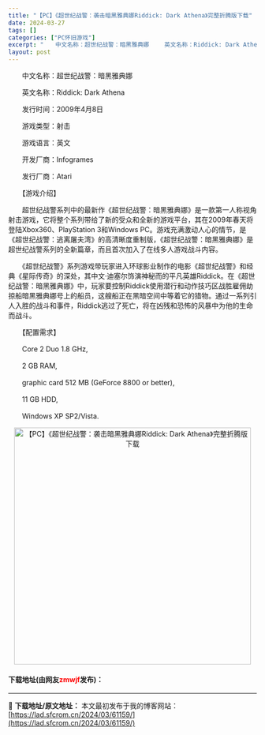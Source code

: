 ```yaml
---
title: "【PC】《超世纪战警：袭击暗黑雅典娜Riddick: Dark Athena》完整折腾版下载"
date: 2024-03-27
tags: []
categories: ["PC怀旧游戏"]
excerpt: "　　中文名称：超世纪战警：暗黑雅典娜 　　英文名称：Riddick: Dark Athena 　　发行时间：2009年4月8日 　　游戏类型：射击 　　游戏语言：英文 　　开发厂商：Infogrames 　　发行厂商：Atari 　　【游戏介绍】 　　超世纪战警系列中的最新作《超世纪战警：暗黑雅典娜&hellip;"
layout: post
---
```


 <p>　　中文名称：超世纪战警：暗黑雅典娜</p> <p>　　英文名称：Riddick: Dark Athena</p> <p>　　发行时间：2009年4月8日</p> <p>　　游戏类型：射击</p> <p>　　游戏语言：英文</p> <p>　　开发厂商：Infogrames</p> <p>　　发行厂商：Atari</p> <p>　　【游戏介绍】</p> <p>　　超世纪战警系列中的最新作《超世纪战警：暗黑雅典娜》是一款第一人称视角射击游戏，它将整个系列带给了新的受众和全新的游戏平台，其在2009年春天将登陆Xbox360、PlayStation 3和Windows PC。游戏充满激动人心的情节，是《超世纪战警：逃离屠夫湾》的高清晰度重制版，《超世纪战警：暗黑雅典娜》是超世纪战警系列的全新篇章，而且首次加入了在线多人游戏战斗内容。</p> <p>　　《超世纪战警》系列游戏带玩家进入环球影业制作的电影《超世纪战警》和经典《星际传奇》的深处，其中文&middot;迪塞尔饰演神秘而的平凡英雄Riddick。在《超世纪战警：暗黑雅典娜》中，玩家要控制Riddick使用潜行和动作技巧区战胜雇佣劫掠船暗黑雅典娜号上的船员，这艘船正在黑暗空间中等着它的猎物。通过一系列引人入胜的战斗和事件，Riddick逃过了死亡，将在凶残和恐怖的风暴中为他的生命而战斗。</p> <p>　　【配置需求】</p> <p>　　Core 2 Duo 1.8 GHz,</p> <p>　　2 GB RAM,</p> <p>　　graphic card 512 MB (GeForce 8800 or better),</p> <p>　　11 GB HDD,</p> <p>　　Windows XP SP2/Vista.</p> <p align="center"><img align="" border="0" src="https://lad.sfcrom.cn/wp-content/uploads/2024/03/20240327_6604380674ccf.jpg" width="480" alt="【PC】《超世纪战警：袭击暗黑雅典娜Riddick: Dark Athena》完整折腾版下载" /></p> <p><h4>下载地址(由网友<font color="red">zmwjf</font>发布)：</h4></p> 

---
📖 **下载地址/原文地址：** 本文最初发布于我的博客网站：[https://lad.sfcrom.cn/2024/03/61159/](https://lad.sfcrom.cn/2024/03/61159/)
